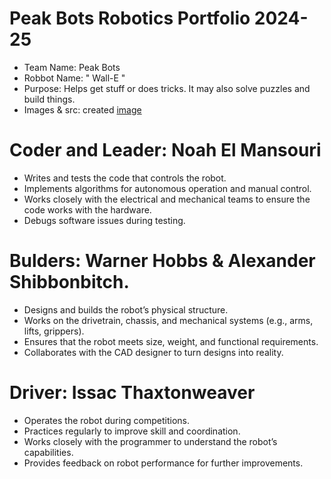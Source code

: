 # Peak Bots Robotics Portfolio 2024-25

* Team Name: Peak Bots
* Robbot Name: " Wall-E " 
* Purpose: Helps get stuff or does tricks. It may also solve puzzles and build things.
* Images & src: created [image](https://github.com/user-attachments/assets/403440f2-0382-40b2-8a8e-a4f87d2656b4)


# Coder and Leader: Noah El Mansouri
* Writes and tests the code that controls the robot.
* Implements algorithms for autonomous operation and manual control.
* Works closely with the electrical and mechanical teams to ensure the code works with the hardware.
* Debugs software issues during testing.

# Bulders: Warner Hobbs & Alexander Shibbonbitch.
* Designs and builds the robot’s physical structure.
* Works on the drivetrain, chassis, and mechanical systems (e.g., arms, lifts, grippers).
* Ensures that the robot meets size, weight, and functional requirements.
* Collaborates with the CAD designer to turn designs into reality.

# Driver: Issac Thaxtonweaver
* Operates the robot during competitions.
* Practices regularly to improve skill and coordination.
* Works closely with the programmer to understand the robot’s capabilities.
* Provides feedback on robot performance for further improvements.
